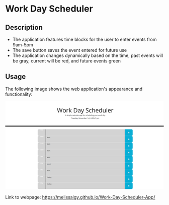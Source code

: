 # Work Day Scheduler

## Description
* The application features time blocks for the user to enter events from 9am-5pm
* The save button saves the event entered for future use
* The application changes dynamically based on the time, past events will be gray, current will be red, and future events green

## Usage

The following image shows the web application's appearance and functionality:

![The Work Day Scheduler features time blocks from 9-5 to schedule events.](./assets/melissaigy.github.io_Work-Day-Scheduler-App_.png)

Link to webpage: https://melissaigy.github.io/Work-Day-Scheduler-App/